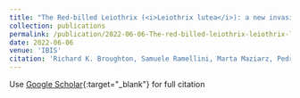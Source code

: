 ```yaml
---
title: "The Red-billed Leiothrix (<i>Leiothrix lutea</i>): a new invasive species for Britain"
collection: publications
permalink: /publication/2022-06-06-The-red-billed-leiothrix-leiothrix-lutea-a-new-invasive-species-for-britain.md
date: 2022-06-06
venue: 'IBIS'
citation: 'Richard K. Broughton, Samuele Ramellini, Marta Maziarz, Pedro F. Pereira &quot;The Red-billed Leiothrix <i>Leiothrix lutea</i> a new invasive species for Britain.&quot; IBIS, 2022.'
---
```

 Use [Google Scholar](https://scholar.google.it/scholar?hl=en&as_sdt=0%2C5&q=The+Red%E2%80%90billed+Leiothrix+%28Leiothrix+lutea%29%3A+a+new+invasive+species+for+Britain%3F&btnG=){:target="_blank"} for full citation
